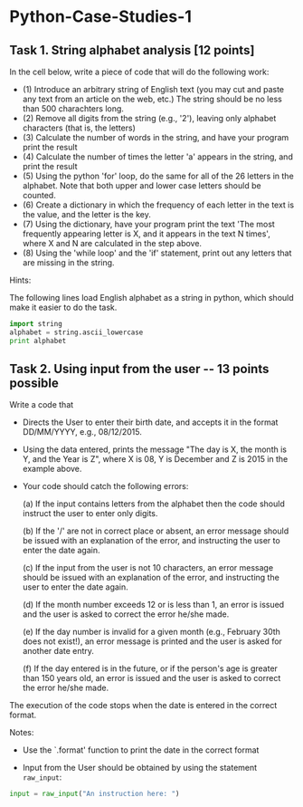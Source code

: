 # Python-Case-Studies-1



## Task 1. String alphabet analysis [12 points]


In the cell below, write a piece of code that will do the following work:

* (1) Introduce an arbitrary string of English text (you may cut and paste any text from an article on the web, etc.) The string should be no less than 500 charachters long.
* (2) Remove all digits from the string (e.g., '2'), leaving only alphabet characters (that is, the letters)
* (3) Calculate the number of words in the string, and have your program print the result
* (4) Calculate the number of times the letter 'a' appears in the string, and print the result
* (5) Using the python 'for' loop, do the same for all of the 26 letters in the alphabet. Note that both upper and lower case letters should be counted. 
* (6) Create a dictionary in which the frequency of each letter in the text is the value, and the letter is the key. 
* (7) Using the dictionary, have your program print the text 'The most frequently appearing letter is X, and it appears in the text N times', where X and N are calculated in the step above. 
* (8) Using the 'while loop' and the 'if' statement, print out any letters that are missing in the string.


Hints:

The following lines load English alphabet as a string in python, which should make it easier to do the task.

```python
import string
alphabet = string.ascii_lowercase
print alphabet
```




## Task 2. Using input from the user -- 13 points possible

Write a code that 
* Directs the User to enter their birth date, and accepts it in the format DD/MM/YYYY, e.g., 08/12/2015.
* Using the data entered, prints the message "The day is X, the month is Y, and the Year is Z", where X is 08, Y is December and Z is 2015 in the example above.
* Your code should catch the following errors:

    (a) If the input contains letters from the alphabet then the code should instruct the user to enter only digits.
    
    (b) If the '/' are not in correct place or absent, an error message should be issued with an explanation of the error, and instructing the user to enter the date again.
    
    (c) If the input from the user is not 10 characters, an error message should be issued with an explanation of the error, and instructing the user to enter the date again.
    
    (d) If the month number exceeds 12 or is less than 1, an error is issued and the user is asked to correct the error he/she made. 
    
    (e) If the day number is invalid for a given month (e.g., February 30th does not exist!), an error message is printed and the user is asked for another date entry. 
    
    (f) If the day entered is in the future, or if the person's age is greater than 150 years old, an error is issued and the user is asked to correct the error he/she made. 

The execution of the code stops when the date is entered in the correct format.

Notes: 

* Use the `.format' function to print the date in the correct format 

* Input from the User should be obtained by using the statement `raw_input`:

```python
input = raw_input("An instruction here: ")
```




